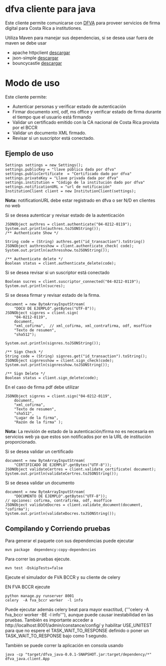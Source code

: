 # dfva cliente para java

Este cliente permite comunicarse con [DFVA](https://github.com/luisza/dfva) para proveer servicios de firma digital para Costa Rica a institutiones.

Utiliza Maven para manejar sus dependencias, si se desea usar fuera de maven se debe usar

* apache httpclient  [descargar](https://mvnrepository.com/artifact/org.apache.httpcomponents/httpclient/4.3.6)
* json-simple [descargar](https://mvnrepository.com/artifact/org.glassfish/javax.json/1.0.4)
* bouncycastle  [descargar](https://mvnrepository.com/artifact/org.bouncycastle/bcprov-jdk15on/1.54)

# Modo de uso 

Este cliente permite:

* Autenticar personas y verificar estado de autenticación
* Firmar documento xml, odf, ms office y verificar estado de firma durante el tiempo que el usuario está firmando
* Validar un certificado emitido con la CA nacional de Costa Rica provista por el BCCR
* Validar un documento XML firmado.
* Revisar si un suscriptor está conectado.

##  Ejemplo de uso

```
Settings settings = new Settings();
settings.publicKey = "llave pública dada por dfva"
settings.publicCertificate  = "Certificado dado por dfva"
settings.privateKey = "Llave privada dada por dfva"
settings.institution = "Código de la institución dado por dfva"
settings.notificationURL = "url de notificación"
InstitutionClient client = new InstitutionClient(settings);
```

**Nota:** notificationURL debe estar registrado en dfva o ser N/D en clientes no web

Si se desea autenticar y revisar estado de la autenticación

```
JSONObject authres = client.authenticate("04-0212-0119");
System.out.println(authres.toJSONString());
/** Authenticate Show */

String code = (String) authres.get("id_transaction").toString()
JSONObject authresshow = client.authenticate_check( code);
System.out.println(authresshow.toJSONString());

/** Authenticate delete */
Boolean status = client.authenticate_delete(code);
```
Si se desea revisar si un suscriptor está conectado

```
Boolean sucres = client.suscriptor_connected("04-0212-0119");
System.out.println(sucres);
```

Si se desea firmar y revisar estado de la firma.

```
document = new ByteArrayInputStream(
    "DOCU DE EJEMPLO".getBytes("UTF-8"));
JSONObject signres = client.sign(
    "04-0212-0119", 
    document, 
    "xml_cofirma",  // xml_cofirma, xml_contrafirma, odf, msoffice 
    "Texto de resumen",
    "sha512");

System.out.println(signres.toJSONString());

/** Sign Check */
String code = (String) signres.get("id_transaction").toString();
JSONObject signresshow = client.sign_check(code);
System.out.println(signresshow.toJSONString());

/** Sign Delete */	
Boolean status = client.sign_delete(code);	
```


En el caso de firma pdf debe utilizar 

```
JSONObject signres = client.sign("04-0212-0119", 
    document, 
    "xml_cofirma",
    "Texto de resumen",
    "sha512",
    "Lugar de la firma",
    "Razón de la firma"	);
```


**Nota:** La revisión de estado de la autenticación/firma no es necesaria en servicios web ya que estos son notificados por en la URL de institución proporcionado.

Si se desea validar un certificado

```
document = new ByteArrayInputStream(
    "CERTIFICADO DE EJEMPLO".getBytes("UTF-8"));
JSONObject validateCertres = client.validate_certificate( document);
System.out.println(validateCertres.toJSONString());	
```

Si se desea validar un documento

```
document = new ByteArrayInputStream(
    "DOCUMENTO DE EJEMPLO".getBytes("UTF-8"));
// opciones: cofirma, contrafirma, odf, msoffice
JSONObject validateDocres = client.validate_document(document, "cofirma");
System.out.println(validateDocres.toJSONString());	
```

## Compilando y Corriendo pruebas

Para generar el paquete con sus dependencias puede ejecutar

```
mvn package  dependency:copy-dependencies
```

Para correr las pruebas ejecute.

```
mvn test -DskipTests=false
```

Ejecute el simulador de FVA BCCR y su cliente de celery

EN FVA BCCR ejecute

```
python manage.py runserver 8001
celery  -A fva_bccr worker  -l info
```

Puede ejecutar además celery beat para mayor exactitud, ('''celery -A fva_bccr worker -BE -l info'''), aunque puede causar inestabilidad en las pruebas. También es importante acceder a http://localhost:8001/admin/constance/config/ y habilitar USE_UNITEST para que no espere el TASK_WAIT_TO_RESPONSE definido o poner un TASK_WAIT_TO_RESPONSE bajo como 1 segundo.


También se puede correr la aplicación en consola usando 

```
java -cp "target/dfva_java-0.0.1-SNAPSHOT.jar:target/dependency/*"  dfva_java.client.App
```
